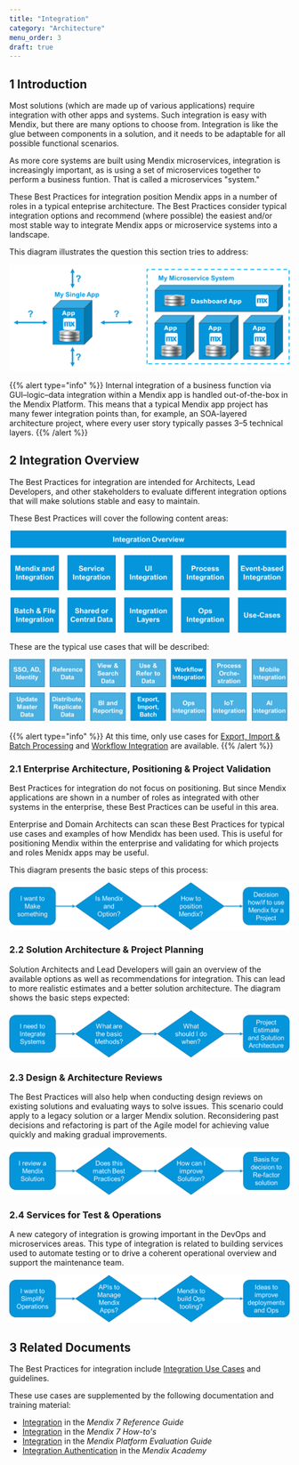 ```yaml
---
title: "Integration"
category: "Architecture"
menu_order: 3
draft: true
---
```


## 1 Introduction

Most solutions (which are made up of various applications) require integration with other apps and systems. Such integration is easy with Mendix, but there are many options to choose from. Integration is like the glue between components in a solution, and it needs to be adaptable for all possible functional scenarios. 

As more core systems are built using Mendix microservices, integration is increasingly important, as is using a set of microservices together to perform a business funtion. That is called a microservices "system."

These Best Practices for integration position Mendix apps in a number of roles in a typical enteprise architecture. The Best Practices consider typical integration options and recommend (where possible) the easiest and/or most stable way to integrate Mendix apps or microservice systems into a landscape.

This diagram illustrates the question this section tries to address:

![](attachments/integration-overview/int-ov2.png)

{{% alert type="info" %}}
Internal integration of a business function via GUI–logic–data integration within a Mendix app is handled out-of-the-box in the Mendix Platform. This means that a typical Mendix app project has many fewer integration points than, for example, an SOA-layered architecture project, where every user story typically passes 3–5 technical layers.
{{% /alert %}}

## 2 Integration Overview

The Best Practices for integration are intended for Architects, Lead Developers, and other stakeholders to evaluate different integration options that will make solutions stable and easy to maintain.

These Best Practices will cover the following content areas:

![](attachments/integration-overview/int-ov3.png)

These are the typical use cases that will be described:

![](attachments/integration-overview/int-ov4.png)

{{% alert type="info" %}}
At this time, only use cases for [Export, Import & Batch Processing](export-import-batch) and [Workflow Integration](workflow-integration) are available.
{{% /alert %}}

### 2.1 Enterprise Architecture, Positioning & Project Validation

Best Practices for integration do not focus on positioning. But since Mendix applications are shown in a number of roles as integrated with other systems in the enterprise, these Best Practices can be useful in this area. 

Enterprise and Domain Architects can scan these Best Practices for typical use cases and examples of how Mendidx has been used. This is useful for positioning Mendix within the enterprise and validating for which projects and roles Menidx apps may be useful.

This diagram presents the basic steps of this process:

![](attachments/integration-overview/int-ov5.png)

### 2.2 Solution Architecture & Project Planning

Solution Architects and Lead Developers will gain an overview of the available options as well as recommendations for integration. This can lead to more realistic estimates and a better solution architecture. The diagram shows the basic steps expected:

![](attachments/integration-overview/solution-architecture.png)

### 2.3 Design & Architecture Reviews

The Best Practices will also help when conducting design reviews on existing solutions and evaluating ways to solve issues. This scenario could apply to a legacy solution or a larger Mendix solution. Reconsidering past decisions and refactoring is part of the Agile model for achieving value quickly and making gradual improvements.

![](attachments/integration-overview/int-ov6.png)

### 2.4 Services for Test & Operations

A new category of integration is growing important in the DevOps and microservices areas. This type of integration is related to building services used to automate testing or to drive a coherent operational overview and support the maintenance team.

![](attachments/integration-overview/int-ov7.png)

## 3 Related Documents

The Best Practices for integration include [Integration Use Cases](integration-use-cases) and guidelines. 

These use cases are supplemented by the following documentation and training material:

* [Integration](/refguide7/integration) in the *Mendix 7 Reference Guide*
* [Integration](/howto7/integration/) in the *Mendix 7 How-to's*
* [Integration](https://www.mendix.com/evaluation-guide/app-capabilities/integration) in the *Mendix Platform Evaluation Guide*
* [Integration Authentication](https://gettingstarted.mendixcloud.com/link/module/117/lecture/944) in the *Mendix Academy*





